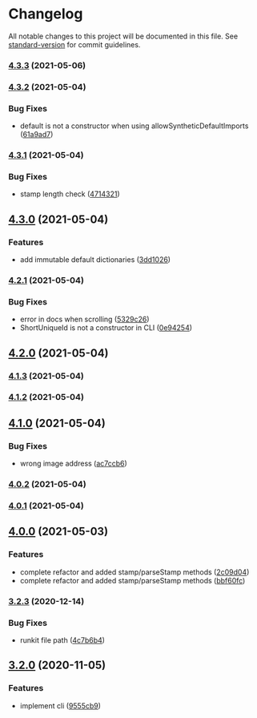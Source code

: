 # Changelog

All notable changes to this project will be documented in this file. See [standard-version](https://github.com/conventional-changelog/standard-version) for commit guidelines.

### [4.3.3](https://github.com/jeanlescure/short-unique-id/compare/v4.3.2...v4.3.3) (2021-05-06)

### [4.3.2](https://github.com/jeanlescure/short-unique-id/compare/v4.3.1...v4.3.2) (2021-05-04)


### Bug Fixes

* default is not a constructor when using allowSyntheticDefaultImports ([61a9ad7](https://github.com/jeanlescure/short-unique-id/commit/61a9ad7324f4f69c69ca6ab16fa69775c0949ec9))

### [4.3.1](https://github.com/jeanlescure/short-unique-id/compare/v4.3.0...v4.3.1) (2021-05-04)


### Bug Fixes

* stamp length check ([4714321](https://github.com/jeanlescure/short-unique-id/commit/47143219a0c33e98addd319e58ca6d3ab29f7ef9))

## [4.3.0](https://github.com/jeanlescure/short-unique-id/compare/v4.2.1...v4.3.0) (2021-05-04)


### Features

* add immutable default dictionaries ([3dd1026](https://github.com/jeanlescure/short-unique-id/commit/3dd10269ea02f563808df99a92c527f686e3aa0d))

### [4.2.1](https://github.com/jeanlescure/short-unique-id/compare/v4.2.0...v4.2.1) (2021-05-04)


### Bug Fixes

* error in docs when scrolling ([5329c26](https://github.com/jeanlescure/short-unique-id/commit/5329c26ba1aa2b866c5e71ebf567a4ab2a4e23d9))
* ShortUniqueId is not a constructor in CLI ([0e94254](https://github.com/jeanlescure/short-unique-id/commit/0e94254c91fd731b83069eca0442bcaca2f19b36))

## [4.2.0](https://github.com/jeanlescure/short-unique-id/compare/v4.1.3...v4.2.0) (2021-05-04)

### [4.1.3](https://github.com/jeanlescure/short-unique-id/compare/v4.1.2...v4.1.3) (2021-05-04)

### [4.1.2](https://github.com/jeanlescure/short-unique-id/compare/v4.1.0...v4.1.2) (2021-05-04)

## [4.1.0](https://github.com/jeanlescure/short-unique-id/compare/v4.0.2...v4.1.0) (2021-05-04)


### Bug Fixes

* wrong image address ([ac7ccb6](https://github.com/jeanlescure/short-unique-id/commit/ac7ccb600dedfcaccbde2cfd7aca2047262dc440))

### [4.0.2](https://github.com/jeanlescure/short-unique-id/compare/v4.0.1...v4.0.2) (2021-05-04)

### [4.0.1](https://github.com/jeanlescure/short-unique-id/compare/v4.0.0...v4.0.1) (2021-05-04)

## [4.0.0](https://github.com/jeanlescure/short-unique-id/compare/v3.0.0-rc1...v4.0.0) (2021-05-03)


### Features

* complete refactor and added stamp/parseStamp methods ([2c09d04](https://github.com/jeanlescure/short-unique-id/commit/2c09d04fb7fc616e016b371e4265cf4e46d48416))
* complete refactor and added stamp/parseStamp methods ([bbf60fc](https://github.com/jeanlescure/short-unique-id/commit/bbf60fc309a3c80a3b869656a7c754752939f2bc))

### [3.2.3](https://github.com/jeanlescure/short-unique-id/compare/v3.2.0...v3.2.3) (2020-12-14)


### Bug Fixes

* runkit file path ([4c7b6b4](https://github.com/jeanlescure/short-unique-id/commit/4c7b6b43809d8e504d2d340f49611d64ea21ef1c))

## [3.2.0](https://github.com/jeanlescure/short-unique-id/compare/v3.0.5...v3.2.0) (2020-11-05)


### Features

* implement cli ([9555cb9](https://github.com/jeanlescure/short-unique-id/commit/9555cb9b1de9d521ad2a7760be963fc178b62d63))

